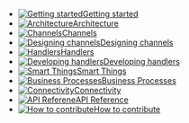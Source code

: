 * [![Getting started](https://www.messagehandler.net/images/left/start.png?v=1.0.0.0)<span>Getting started</span>](/documentation/README)
* [![Architecture](https://www.messagehandler.net/images/left/architecture.png?v=1.0.0.0)<span>Architecture</span>](/documentation/architecture)
* [![Channels](https://www.messagehandler.net/images/left/channels.png?v=1.0.0.0)<span>Channels</span>](/documentation/channels)
* [![Designing channels](https://www.messagehandler.net/images/left/design.png?v=1.0.0.0)<span>Designing channels</span>](/documentation/designing-channels)
* [![Handlers](https://www.messagehandler.net/images/left/handlers.png?v=1.0.0.0)<span>Handlers</span>](/documentation/handlers)	
* [![Developing handlers](https://www.messagehandler.net/images/left/develop.png?v=1.0.0.0)<span>Developing handlers</span>](/documentation/developing-handlers)
* [![Smart Things](https://www.messagehandler.net/images/left/devices.png?v=1.0.0.0)<span>Smart Things</span>](/documentation/devices)
* [![Business Processes](https://www.messagehandler.net/images/left/flow.png?v=1.0.0.0)<span>Business Processes</span>](/documentation/business)
* [![Connectivity](https://www.messagehandler.net/images/left/recipes.png?v=1.0.0.0)<span>Connectivity</span>](/documentation/connectivity)
* [![API Referene](https://www.messagehandler.net/images/left/connect.png?v=1.0.0.0)<span>API Reference</span>](/documentation/api)
* [![How to contribute](https://www.messagehandler.net/images/left/contribute.png?v=1.0.0.0)<span>How to contribute</span>](/documentation/CONTRIBUTING)
